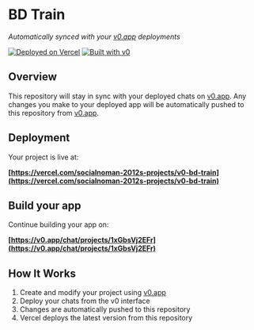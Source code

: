 # BD Train

*Automatically synced with your [v0.app](https://v0.app) deployments*

[![Deployed on Vercel](https://img.shields.io/badge/Deployed%20on-Vercel-black?style=for-the-badge&logo=vercel)](https://vercel.com/socialnoman-2012s-projects/v0-bd-train)
[![Built with v0](https://img.shields.io/badge/Built%20with-v0.app-black?style=for-the-badge)](https://v0.app/chat/projects/1xGbsVj2EFr)

## Overview

This repository will stay in sync with your deployed chats on [v0.app](https://v0.app).
Any changes you make to your deployed app will be automatically pushed to this repository from [v0.app](https://v0.app).

## Deployment

Your project is live at:

**[https://vercel.com/socialnoman-2012s-projects/v0-bd-train](https://vercel.com/socialnoman-2012s-projects/v0-bd-train)**

## Build your app

Continue building your app on:

**[https://v0.app/chat/projects/1xGbsVj2EFr](https://v0.app/chat/projects/1xGbsVj2EFr)**

## How It Works

1. Create and modify your project using [v0.app](https://v0.app)
2. Deploy your chats from the v0 interface
3. Changes are automatically pushed to this repository
4. Vercel deploys the latest version from this repository